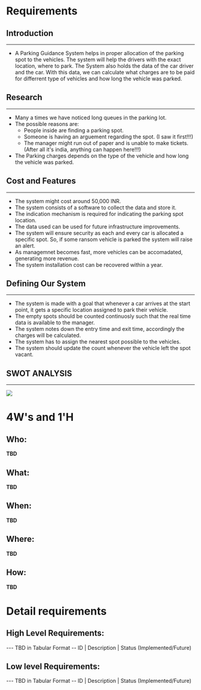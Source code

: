 # Requirements
## Introduction
---

* A Parking Guidance System helps in proper allocation of the parking spot to the vehicles. The system will help the drivers with the exact location, where to park. The System also holds the data of the car driver and the car. With this data, we can calculate what charges are to be paid for differrent type of vehicles and how long the vehicle was parked.

## Research
---

* Many a times we have noticed long queues in the parking lot.
* The possible reasons are:
    * People inside are finding a parking spot.
    * Someone is having an arguement regarding the spot. (I saw it first!!!)
    * The manager might run out of paper and is unable to make tickets.(After all it's india, anything can happen here!!!)
* The Parking charges depends on the type of the vehicle and how long the vehicle was parked.

## Cost and Features
---
* The system might cost around 50,000 INR.
* The system consists of a software to collect the data and store it.
* The indication mechanism is required for indicating the parking spot location.
* The data used can be used for future infrastructure improvements.
* The system will ensure security as each and every car is allocated a specific spot. So, if some ransom vehicle is parked the system will raise an alert.
* As managemnet becomes fast, more vehicles can be accomadated, generating more revenue.
* The system installation cost can be recovered within a year.


## Defining Our System
---
* The system is made with a goal that whenever a car arrives at the start point, it gets a specific location assigned to park their vehicle.
* The empty spots should be counted continuosly such that the real time data is available to the manager.
* The system notes down the entry time and exit time, accordingly the charges will be calculated.
* The system has to assign the nearest spot possible to the vehicles.
* The system should update the count whenever the vehicle left the spot vacant.

## SWOT ANALYSIS
---

<img src="https://github.com/Dhyey-Hulk/LTTS-MiniProject/blob/master/Images_Videos/Parking management.png">

# 4W&#39;s and 1&#39;H

## Who:

**TBD**

## What:

**TBD**

## When:

**TBD**

## Where:

**TBD**

## How:

**TBD**

# Detail requirements
## High Level Requirements:
--- TBD in Tabular Format 
-- ID | Description | Status (Implemented/Future)


##  Low level Requirements:
--- TBD in Tabular Format 
-- ID | Description | Status (Implemented/Future)
